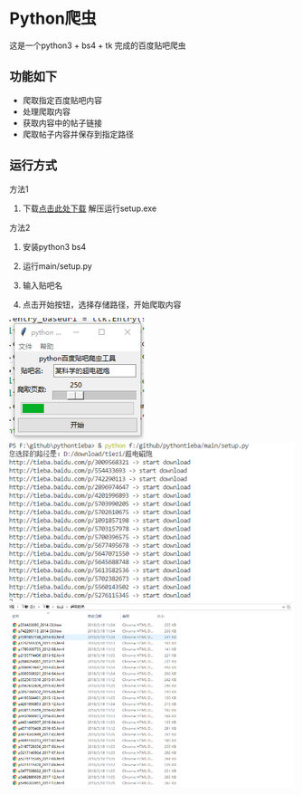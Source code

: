 # Python爬虫

这是一个python3 + bs4 + tk 完成的百度贴吧爬虫

## 功能如下

* 爬取指定百度贴吧内容
* 处理爬取内容
* 获取内容中的帖子链接
* 爬取帖子内容并保存到指定路径

## 运行方式

方法1

1. 下载[点击此处下载](https://gitee.com/fantasykill/PythonSpider/blob/master/main/dist/pytieba-spider.zip) 解压运行setup.exe

方法2

1. 安装python3 bs4

2. 运行main/setup.py

3. 输入贴吧名

4. 点击开始按钮，选择存储路径，开始爬取内容

![运行](img/1.png)
![运行](img/2.png)
![运行](img/3.png)
